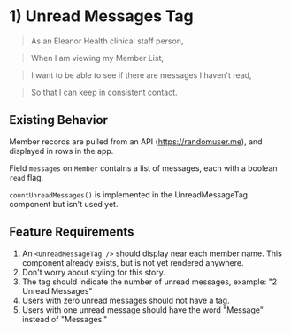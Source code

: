 # 1) Unread Messages Tag

> As an Eleanor Health clinical staff person,

> When I am viewing my Member List,

> I want to be able to see if there are messages I haven't read,

> So that I can keep in consistent contact.

## Existing Behavior

Member records are pulled from an API (https://randomuser.me), and displayed in rows in the app.

Field `messages` on `Member` contains a list of messages, each with a boolean `read` flag.

`countUnreadMessages()` is implemented in the UnreadMessageTag component but isn't used yet.

## Feature Requirements

1. An `<UnreadMessageTag />` should display near each member name. This component already exists, but is not yet rendered anywhere.
2. Don't worry about styling for this story.
3. The tag should indicate the number of unread messages, example: "2 Unread Messages"
4. Users with zero unread messages should not have a tag.
5. Users with one unread message should have the word "Message" instead of "Messages."
